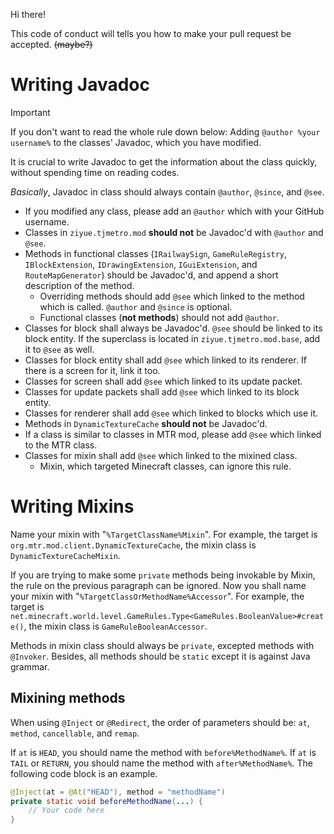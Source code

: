 Hi there!

This code of conduct will tells you how to make your pull request be accepted. ~~(maybe?)~~

# Writing Javadoc

> [!IMPORTANT]
> If you don't want to read the whole rule down below: Adding `@author %your username%` to the classes' Javadoc, which you have modified.

It is crucial to write Javadoc to get the information about the class quickly, without spending time on reading codes.

_Basically_, Javadoc in class should always contain `@author`, `@since`, and `@see`.

* If you modified any class, please add an `@author` which with your GitHub username.
* Classes in `ziyue.tjmetro.mod` **should not** be Javadoc'd with `@author` and `@see`.
* Methods in functional classes (`IRailwaySign`, `GameRuleRegistry`, `IBlockExtension`, `IDrawingExtension`, `IGuiExtension`, and `RouteMapGenerator`) should be Javadoc'd, and append a short description of the method.
    * Overriding methods should add `@see` which linked to the method which is called. `@author` and `@since` is optional.
    * Functional classes (**not methods**) should not add `@author`.
* Classes for block shall always be Javadoc'd. `@see` should be linked to its block entity. If the superclass is located in `ziyue.tjmetro.mod.base`, add it to `@see` as well.
* Classes for block entity shall add `@see` which linked to its renderer. If there is a screen for it, link it too.
* Classes for screen shall add `@see` which linked to its update packet.
* Classes for update packets shall add `@see` which linked to its block entity.
* Classes for renderer shall add `@see` which linked to blocks which use it.
* Methods in `DynamicTextureCache` **should not** be Javadoc'd.
* If a class is similar to classes in MTR mod, please add `@see` which linked to the MTR class.
* Classes for mixin shall add `@see` which linked to the mixined class.
    * Mixin, which targeted Minecraft classes, can ignore this rule.

# Writing Mixins

Name your mixin with "`%TargetClassName%Mixin`". For example, the target is `org.mtr.mod.client.DynamicTextureCache`, the mixin class is `DynamicTextureCacheMixin`.

If you are trying to make some `private` methods being invokable by Mixin, the rule on the previous paragraph can be ignored. Now you shall name your mixin with "`%TargetClassOrMethodName%Accessor`". For example, the target is `net.minecraft.world.level.GameRules.Type<GameRules.BooleanValue>#create()`, the mixin class is `GameRuleBooleanAccessor`.

Methods in mixin class should always be `private`, excepted methods with `@Invoker`. Besides, all methods should be `static` except it is against Java grammar.

## Mixining methods

When using `@Inject` or `@Redirect`, the order of parameters should be: `at`, `method`, `cancellable`, and `remap`.

If `at` is `HEAD`, you should name the method with `before%MethodName%`. If `at` is `TAIL` or `RETURN`, you should name the method with `after%MethodName%`. The following code block is an example.

```java
@Inject(at = @At("HEAD"), method = "methodName")
private static void beforeMethodName(...) {
    // Your code here
}
```
